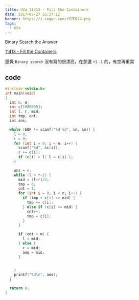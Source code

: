 ```yaml
---
title: UVa 11413 - Fill the Containers
date: 2017-02-27 15:37:12
banner: https://i.imgur.com/rR7ED24.png
tags:
  - UVa
---
```


Binary Search the Answer

<!--more-->

[11413 - Fill the Containers](https://uva.onlinejudge.org/external/114/11413.pdf)

感覺 ``Binary search`` 沒有寫的很漂亮，在那邊 ``+1`` ``-1`` 的，有空再重寫

## code

``` c++
#include <stdio.h>
int main(void)
{
  int n, m; 
  int c[1000005];
  int l, r, mid;
  int tmp, cnt;
  int ans;

  while (EOF != scanf("%d %d", &n, &m)) {
    l = 0;
    r = 0;
    for (int i = 0; i < n; i++) {
      scanf("%d", &c[i]);
      r += c[i];
      if (c[i] > l) l = c[i]-1;
    }

    ans = r;
    while (l < r-1) {
      mid = (l+r)/2;
      tmp = 0;
      cnt = 1;
      for (int i = 0; i < n; i++) {
        if (tmp + c[i] <= mid) {
          tmp += c[i];
        } else if (c[i] <= mid) {
          cnt++;
          tmp = c[i];
        }
      }

      if (cnt > m) {
        l = mid;
      } else {
        r = mid;
        ans = mid;
      }


    }
    printf("%d\n", ans);
  }

  return 0;
}
```

